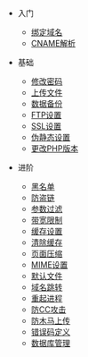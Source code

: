 * 入门
  * [绑定域名](docs/bangdingyuming.md)
  * [CNAME解析](docs/CNAMEjiexi.md)

* 基础
  * [修改密码](docs/xgmm.md)
  * [上传文件]()
  * [数据备份]()
  * [FTP设置]()
  * [SSL设置]()
  * [伪静态设置]()
  * [更改PHP版本]()

* 进阶
  * [黑名单]()
  * [防盗链]()
  * [参数过滤]()
  * [带宽限制]()
  * [缓存设置]()
  * [清除缓存]()
  * [页面压缩]()
  * [MIME设置]()
  * [默认文件]()
  * [域名跳转]()
  * [重起进程]()
  * [防CC攻击]()
  * [防木马上传]()
  * [错误码定义]()
  * [数据库管理]()
